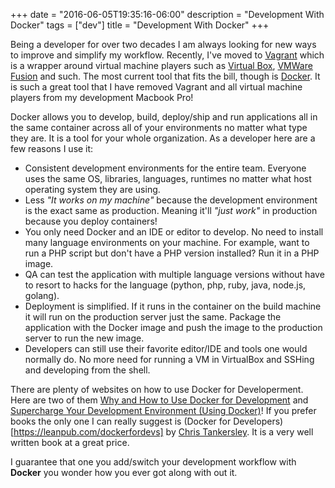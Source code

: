 +++
date = "2016-06-05T19:35:16-06:00"
description = "Development With Docker"
tags = ["dev"]
title = "Development With Docker"
+++

Being a developer for over two decades I am always looking for new ways to improve and simplify my workflow.  Recently, I've moved to [Vagrant](https://www.vagrantup.com/) which is a wrapper around virtual machine players such as [Virtual Box](https://www.virtualbox.org/wiki/Downloads), [VMWare Fusion](http://www.vmware.com/products/fusion.html) and such.  The most current tool that fits the bill, though is [Docker](https://www.docker.com/).  It is such a great tool that I have removed Vagrant and all virtual machine players from my development Macbook Pro!

Docker allows you to develop, build, deploy/ship and run applications all in the same container across all of your environments no matter what type they are.  It is a tool for your whole organization.  As a developer here are a few reasons I use it:

- Consistent development environments for the entire team.  Everyone uses the same OS, libraries, languages, runtimes no matter what host operating system they are using.
- Less *"It works on my machine"* because the development environment is the exact same as production.  Meaning it'll *"just work"* in production because you deploy containers!
- You only need Docker and an IDE or editor to develop.  No need to install many language environments on your machine.  For example, want to run a PHP script but don't have a PHP version installed?  Run it in a PHP image.
- QA can test the application with multiple language versions without have to resort to hacks for the language (python, php, ruby, java, node.js, golang).
- Deployment is simplified.  If it runs in the container on the build machine it will run on the production server just the same.  Package the application with the Docker image and push the image to the production server to run the new image.
- Developers can still use their favorite editor/IDE and tools one would normally do.  No more need for running a VM in VirtualBox and SSHing and developing from the shell.

There are plenty of websites on how to use Docker for Developerment.  Here are two of them [Why and How to Use Docker for Development](https://medium.com/iron-io-blog/why-and-how-to-use-docker-for-development-a156c1de3b24#.14iw16utk) and [Supercharge Your Development Environment (Using Docker)](https://denibertovic.com/talks/supercharge-development-env-using-docker/#/)!  If you prefer books the only one I can really suggest is (Docker for Developers)[https://leanpub.com/dockerfordevs] by [Chris Tankersley](https://leanpub.com/u/ctankersley).  It is a very well written book at a great price.

I guarantee that one you add/switch your development workflow with **Docker** you wonder how you ever got along with out it.

